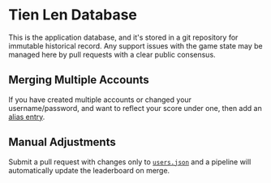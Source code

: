 # Tien Len Database

This is the application database, and it's stored in a git repository for immutable historical record.
Any support issues with the game state may be managed here by pull requests with a clear public consensus.

## Merging Multiple Accounts

If you have created multiple accounts or changed your username/password, and want to reflect your score under one, then add an [alias entry](./aliases.json).

## Manual Adjustments

Submit a pull request with changes only to [`users.json`](./users.json) and a pipeline will automatically update the leaderboard on merge.
